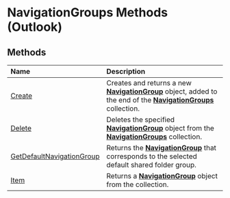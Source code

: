
# NavigationGroups Methods (Outlook)

## Methods



|**Name**|**Description**|
|:-----|:-----|
|[Create](5f2bdcfc-4748-4170-7214-bcadc9e3dc36.md)|Creates and returns a new  **[NavigationGroup](a96eb2b1-af1f-71b2-6a0b-dcb5078beb1f.md)** object, added to the end of the **[NavigationGroups](07206203-36a9-7467-3a89-24fa2a7c2b1f.md)** collection.|
|[Delete](b5bb08c4-9cf1-4ed7-9522-0096f1016e5b.md)|Deletes the specified  **[NavigationGroup](a96eb2b1-af1f-71b2-6a0b-dcb5078beb1f.md)** object from the **[NavigationGroups](07206203-36a9-7467-3a89-24fa2a7c2b1f.md)** collection.|
|[GetDefaultNavigationGroup](accdd554-1aa1-b254-7489-67673b889757.md)|Returns the  **[NavigationGroup](a96eb2b1-af1f-71b2-6a0b-dcb5078beb1f.md)** that corresponds to the selected default shared folder group.|
|[Item](a6521179-fa65-b5af-629a-458a852a29b4.md)|Returns a  **[NavigationGroup](a96eb2b1-af1f-71b2-6a0b-dcb5078beb1f.md)** object from the collection.|
